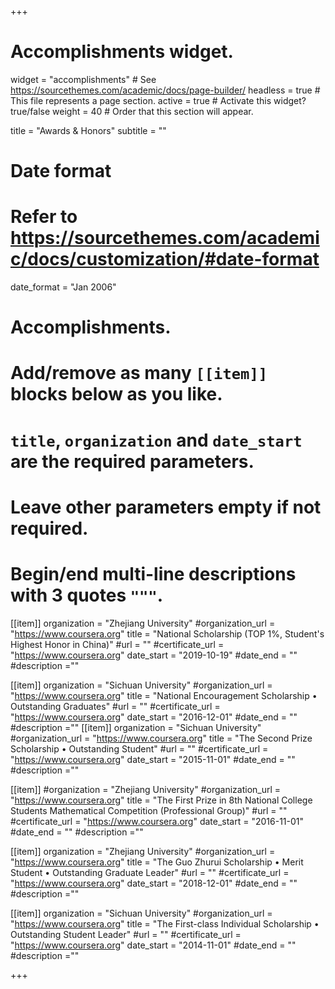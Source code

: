 +++
# Accomplishments widget.
widget = "accomplishments"  # See https://sourcethemes.com/academic/docs/page-builder/
headless = true  # This file represents a page section.
active = true  # Activate this widget? true/false
weight = 40  # Order that this section will appear.

title = "Awards & Honors"
subtitle = ""

# Date format
#   Refer to https://sourcethemes.com/academic/docs/customization/#date-format
date_format = "Jan 2006"

# Accomplishments.
#   Add/remove as many `[[item]]` blocks below as you like.
#   `title`, `organization` and `date_start` are the required parameters.
#   Leave other parameters empty if not required.
#   Begin/end multi-line descriptions with 3 quotes `"""`.

[[item]]
  organization = "Zhejiang University"
  #organization_url = "https://www.coursera.org"
  title = "National Scholarship (TOP 1%, Student's Highest Honor in China)"
  #url = ""
  #certificate_url = "https://www.coursera.org"
  date_start = "2019-10-19"
  #date_end = ""
  #description =""

[[item]]
  organization = "Sichuan University"
  #organization_url = "https://www.coursera.org"
  title = "National Encouragement Scholarship • Outstanding Graduates"
  #url = ""
  #certificate_url = "https://www.coursera.org"
  date_start = "2016-12-01"
  #date_end = ""
  #description =""
[[item]]
  organization = "Sichuan University"
  #organization_url = "https://www.coursera.org"
  title = "The Second Prize Scholarship • Outstanding Student"
  #url = ""
  #certificate_url = "https://www.coursera.org"
  date_start = "2015-11-01"
  #date_end = ""
  #description =""

[[item]]
  #organization = "Zhejiang University"
  #organization_url = "https://www.coursera.org"
  title = "The First Prize in 8th National College Students Mathematical Competition (Professional Group)"
  #url = ""
  #certificate_url = "https://www.coursera.org"
  date_start = "2016-11-01"
  #date_end = ""
  #description =""


[[item]]
  organization = "Zhejiang University"
  #organization_url = "https://www.coursera.org"
  title = "The Guo Zhurui Scholarship • Merit Student • Outstanding Graduate Leader"
  #url = ""
  #certificate_url = "https://www.coursera.org"
  date_start = "2018-12-01"
  #date_end = ""
  #description =""


[[item]]
  organization = "Sichuan University"
  #organization_url = "https://www.coursera.org"
  title = "The First-class Individual Scholarship • Outstanding Student Leader"
  #url = ""
  #certificate_url = "https://www.coursera.org"
  date_start = "2014-11-01"
  #date_end = ""
  #description =""

+++
